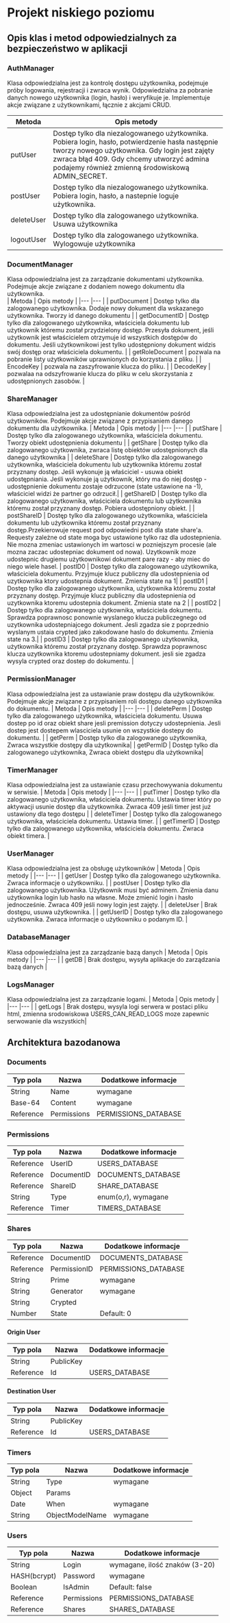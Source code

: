 # Projekt niskiego poziomu

## Opis klas i metod odpowiedzialnych za bezpieczeństwo w aplikacji


### AuthManager
Klasa odpowiedzialna jest za kontrolę dostępu użytkownika, podejmuje próby logowania, rejestracji i zwraca wynik. Odpowiedzialna za pobranie danych nowego użytkownika (login, hasło) i weryfikuje je. Implementuje akcje związane z użytkownikami, łącznie z akcjami CRUD. 

|  Metoda	|   Opis metody	| 
|---	|---	|
|  putUser	|  Dostęp tylko dla niezalogowanego użytkownika. Pobiera login, hasło, potwierdzenie hasła następnie tworzy nowego użytkownika. Gdy login jest zajęty zwraca błąd 409. Gdy chcemy utworzyć admina podajemy również zmienną środowiskową ADMIN_SECRET.	| 
|  postUser	|     Dostęp tylko dla niezalogowanego użytkownika. Pobiera login, hasło, a nastepnie loguje użytkownika.	| 
|  deleteUser	|     Dostęp tylko dla zalogowanego użytkownika.  Usuwa użytkownika	| 
|  logoutUser	|     Dostęp tylko dla zalogowanego użytkownika.  Wylogowuje użytkownika	| 

### DocumentManager
Klasa odpowiedzialna jest za zarządzanie dokumentami użytkownika. Podejmuje akcje związane z dodaniem nowego dokumentu dla użytkownika.  
|  Metoda	|   Opis metody	| 
|---	|---	|
|  putDocument	|  Dostęp tylko dla zalogowanego użytkownika. Dodaje nowy dokument dla wskazanego użytkownika. Tworzy id danego dokumentu	| 
|  getDocumentID	| Dostęp tylko dla zalogowanego użytkownika, właściciela dokumentu lub użytkownik któremu został przydzielony dostęp.  Przesyła dokument, jeśli użytkownik jest właścicielem otrzymuje id wszystkich dostępów do dokumentu. Jeśli użytkownikowi jest tylko udostępniony dokument widzis swój dostęp oraz właściciela dokumentu.	| 
|  getRoleDocument	| pozwala na pobranie listy użytkowników uprawnionych do korzystania z pliku.	| 
|  EncodeKey	|  pozwala na zaszyfrowanie klucza do pliku.	| 
|  DecodeKey	| pozwalaa na odszyfrowanie klucza do pliku w celu skorzystania z udostępnionych zasobów.	| 


### ShareManager
Klasa odpowiedzialna jest za udostępnianie dokumentów pośród użytkowników. Podejmuje akcje związane z przypisaniem danego dokumentu dla użytkownika. 
|  Metoda	|   Opis metody	| 
|---	|---	|
|  putShare	| Dostęp tylko dla zalogowanego użytkownika, właściciela dokumentu. Tworzy obiekt udostępnienia dokumentu	| 
|  getShare	| Dostęp tylko dla zalogowanego użytkownika, zwraca listę obiektów udostępnionych dla danego użytkownika	| 
|  deleteShare	| Dostęp tylko dla zalogowanego użytkownika, właściciela dokumentu lub użytkownika któremu został przyznany dostęp. Jeśli wykonuje ją właściciel - usuwa obiekt udostępniania. Jeśli wykonuje ją użytkownik, który ma do niej dostęp - udostępnienie dokumentu zostaje odrzucone (state ustawione na -1), właściciel widzi że partner go odrzucił.| 
|  getShareID	| Dostęp tylko dla zalogowanego użytkownika, właściciela dokumentu lub użytkownika któremu został przyznany dostęp. Pobiera udostępniony obiekt.	| 
|  postShareID	| Dostęp tylko dla zalogowanego użytkownika, właściciela dokumentu lub użytkownika któremu został przyznany dostęp.Przekierowuje request pod odpowiedni post dla state share'a. Requesty zależne od state moga byc ustawione tylko raz dla udostepnienia. Nie mozna zmeniac ustawionych im wartosci w pozniejszym procesie (ale mozna zaczac udostepniac dokument od nowa). Uzytkownik moze udostepnic drugiemu użytkownikowi dokument pare razy - aby miec do niego wiele hasel.
|  postID0	| Dostęp tylko dla zalogowanego użytkownika, właściciela dokumentu. Przyjmuje klucz publiczny dla udostepnienia od uzytkownika ktory udostepnia dokument. Zmienia state na 1| 
|  postID1	| Dostęp tylko dla zalogowanego użytkownika, użytkownika któremu został przyznany dostęp. Przyjmuje klucz publiczny dla udostepnienia od uzytkownika ktoremu udostepnia dokument. Zmienia state na 2	| 
|  postID2	| Dostęp tylko dla zalogowanego użytkownika, właściciela dokumentu. Sprawdza poprawnosc ponownie wyslanego klucza publiczegnego od uzytkownika udostepniajcego dokument. Jesli zgadza sie z poprzednio wyslanym ustaia crypted jako zakodowane haslo do dokumentu. Zmienia state na 3.| 
|  postID3	| Dostęp tylko dla zalogowanego użytkownika, użytkownika któremu został przyznany dostęp. Sprawdza poprawnosc klucza uzytkownika ktoremu udostepniamy dokument. jesli sie zgadza wysyla crypted oraz dostep do dokumentu.	| 

### PermissionManager
Klasa odpowiedzialna jest za ustawianie praw dostępu dla użytkowników. Podejmuje akcje związane z przypisaniem roli dostępu danego użytkownika do dokumentu.
|  Metoda	|   Opis metody	| 
|---	|---	|
|  deletePerm	| Dostęp tylko dla zalogowanego użytkownika, właściciela dokumentu. Usuwa dostep po id oraz obiekt share jesli premission dotyczy udostepnienia. Jesli dostep jest dostepem wlasciciela usunie on wszystkie dostepy do dokumentu.	| 
|  getPerm	| Dostęp tylko dla zalogowanego użytkownika, Zwraca wszystkie dostępy dla użytkownika| 
|  getPermID	| Dostęp tylko dla zalogowanego użytkownika, Zwraca obiekt dostępu dla użytkownika| 

### TimerManager
Klasa odpowiedzialna jest za ustawianie czasu przechowywania dokumentu w serwisie. 
|  Metoda	|   Opis metody	| 
|---	|---	|
|  putTimer	| Dostęp tylko dla zalogowanego użytkownika, właściciela dokumentu. Ustawia timer który po aktywacji usunie dostęp dla użytkownika. Zwraca 409 jeśli timer jest już ustawiony dla tego dostępu	| 
|  deleteTimer	| Dostęp tylko dla zalogowanego użytkownika, właściciela dokumentu. Ustawia timer.	| 
| getTimerID	| Dostęp tylko dla zalogowanego użytkownika, właściciela dokumentu. Zwraca obiekt timera.	| 

### UserManager
Klasa odpowiedzialna jest za obsługę użytkowników
|  Metoda	|   Opis metody	| 
|---	|---	|
|  getUser	| Dostęp tylko dla zalogowanego użytkownika. Zwraca informacje o użytkowniku.	| 
|  postUser	| Dostęp tylko dla zalogowanego użytkownika. Użytkownik musi być adminem. Zmienia danu użytkownika login lub hasło na własne. Może zmienić login i hasło jednocześnie.  Zwraca  409 jeśli nowy login jest zajęty.	| 
|  deleteUser	| Brak dostępu, usuwa użytkownika.	| 
|  getUserID	| Dostęp tylko dla zalogowanego użytkownika. Zwraca informacje o użytkowniku o podanym ID.	| 

### DatabaseManager
Klasa odpowiedzialna jest za zarządzanie bazą danych
|  Metoda	|   Opis metody	| 
|---	|---	|
|  getDB	| Brak dostępu, wysyła aplikacje do zarządzania bazą danych	| 

### LogsManager
Klasa odpowiedzialna jest za zarządzanie logami.
|  Metoda	|   Opis metody	| 
|---	|---	|
|  getLogs	| Brak dostępu, wysyla logi serwera w postaci pliku html, zmienna srodowiskowa USERS_CAN_READ_LOGS moze zapewnic serwowanie dla wszystkich| 



## Architektura bazodanowa

### Documents

|  Typ pola	|   Nazwa	|   Dodatkowe informacje  |
|---	|---	|---
| String  	|   Name	|   wymagane
| Base-64   |   Content |   wymagane
| Reference |   Permissions | PERMISSIONS_DATABASE

### Permissions
|  Typ pola	|   Nazwa	|   Dodatkowe informacje  |
|---	|---	|---
| Reference | UserID    | USERS_DATABASE
| Reference | DocumentID    |   DOCUMENTS_DATABASE
| Reference | ShareID   |   SHARE_DATABASE
| String    | Type      | enum(o,r), wymagane
| Reference | Timer     | TIMERS_DATABASE


### Shares

|  Typ pola	|   Nazwa	|   Dodatkowe informacje  |
|---	|---	|---
| Reference | DocumentID | DOCUMENTS_DATABASE
| Reference | PermissionID | PERMISSIONS_DATABASE
| String    | Prime | wymagane
| String    | Generator | wymagane
| String    | Crypted
| Number    | State | Default: 0


#### Origin User

|  Typ pola	|   Nazwa	|   Dodatkowe informacje  |
|---	|---	|---
|String | PublicKey |
|Reference | Id | USERS_DATABASE

#### Destination User
|  Typ pola	|   Nazwa	|   Dodatkowe informacje  |
|---	|---	|---
|String | PublicKey |
|Reference | Id | USERS_DATABASE


### Timers
|  Typ pola	|   Nazwa	|   Dodatkowe informacje  |
|---	|---	|---
| String | Type | wymagane
| Object    | Params
| Date  | When  | wymagane
| String | ObjectModelName  | wymagane


### Users
|  Typ pola	|   Nazwa	|   Dodatkowe informacje  |
|---	|---	|---
| String | Login    | wymagane, ilość znaków (3-20)
| HASH(bcrypt) | Password | wymagane
| Boolean | IsAdmin | Default: false
| Reference | Permissions | PERMISSIONS_DATABASE
| Reference | Shares    | SHARES_DATABASE
